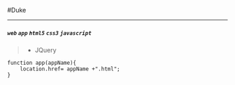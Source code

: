#Duke
***
##### `web` `app`   `html5`  `css3`  `javascript` 
> - JQuery
```
function app(appName){
	location.href= appName +".html";
}
```
